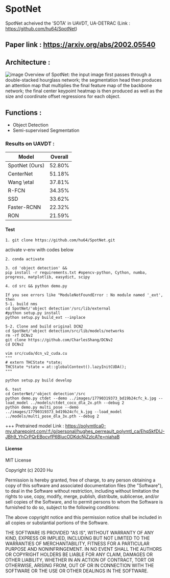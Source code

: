 # SpotNet
SpotNet acheived the 'SOTA' in UAVDT, UA-DETRAC (Link : https://github.com/hu64/SpotNet)

## Paper link : https://arxiv.org/abs/2002.05540

## Architecture : 
![image](https://user-images.githubusercontent.com/79160507/130042875-45fa0e5e-5e85-43f3-9abf-d8ddae348207.png)
Overview of SpotNet: the input image first passes through a double-stacked hourglass network; the segmentation head then produces an attention map that multiplies the final feature map of the backbone network; the final center keypoint heatmap is then produced as well as the size and coordinate offset regressions for each object.

## Functions : 
  * Object Detection
  * Semi-supervised Segmentation

### Results on UAVDT :
| Model |	Overall |
|---|---|
|SpotNet (Ours)|	52.80%|
|CenterNet	|51.18%|
|Wang \etal	|37.81%|
|R-FCN	|34.35%|
|SSD	|33.62%|
|Faster-RCNN|	22.32%|
|RON	|21.59%|

#### Test 
```text
1. git clone https://github.com/hu64/SpotNet.git
```

activate v-env with codes below
```text
2. conda activate
```

```text
3. cd 'object detection' &&
pip install -r requirements.txt #opencv-python, Cython, numba, progress, matplotlib, easydict, scipy
```

```text
4. cd src && python demo.py
```

```text
If you see errors like "ModuleNotFoundError : No module named '_ext', then
5-1. build nms
cd SpotNet/'object detection'/src/lib/external
#python setup.py install
python setup.py build_ext --inplace
```


```text
5-2. Clone and build original DCN2 
cd SpotNet/'object detection/src/lib/models/networks
rm -rf DCNv2
git clone https://github.com/CharlesShang/DCNv2
cd DCNv2

vim src/cuda/dcn_v2_cuda.cu
"""
# extern THCState *state;
THCState *state = at::globalContext().lazyInitCUDA();
"""

python setup.py build develop
```

```text
6. test
cd CenterNet/'object detection'/src
python demo.py ctdet --demo ../images/17790319373_bd19b24cfc_k.jpg --load_model ../models/ctdet_coco_dla_2x.pth --debug 2
python demo.py multi_pose --demo ../images/17790319373_bd19b24cfc_k.jpg --load_model ../models/multi_pose_dla_3x.pth --debug 2
```

+++ Pretrained model Link :  https://polymtlca0-my.sharepoint.com/:f:/g/personal/hughes_perreault_polymtl_ca/EhqSkfDIJ-JBh9_YhCrPQrEBocvfP6BIucODKdcNjZzlcA?e=niahaB


#### License
MIT License

Copyright (c) 2020 Hu 

Permission is hereby granted, free of charge, to any person obtaining a copy
of this software and associated documentation files (the "Software"), to deal
in the Software without restriction, including without limitation the rights
to use, copy, modify, merge, publish, distribute, sublicense, and/or sell
copies of the Software, and to permit persons to whom the Software is
furnished to do so, subject to the following conditions:

The above copyright notice and this permission notice shall be included in all
copies or substantial portions of the Software.

THE SOFTWARE IS PROVIDED "AS IS", WITHOUT WARRANTY OF ANY KIND, EXPRESS OR
IMPLIED, INCLUDING BUT NOT LIMITED TO THE WARRANTIES OF MERCHANTABILITY,
FITNESS FOR A PARTICULAR PURPOSE AND NONINFRINGEMENT. IN NO EVENT SHALL THE
AUTHORS OR COPYRIGHT HOLDERS BE LIABLE FOR ANY CLAIM, DAMAGES OR OTHER
LIABILITY, WHETHER IN AN ACTION OF CONTRACT, TORT OR OTHERWISE, ARISING FROM,
OUT OF OR IN CONNECTION WITH THE SOFTWARE OR THE USE OR OTHER DEALINGS IN THE
SOFTWARE.

